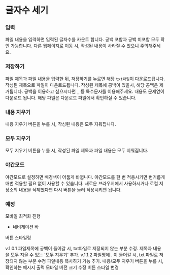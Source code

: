 # 글자수 세기

### 입력

파일 내용을 입력하면 입력된 글자수를 카운트 합니다. 공백 포함과 공백 미포함 모두 확인 가능합니다. 다른 웹페이지로 이동 시, 작성된 내용이 사라질 수 있으니 주의해주세요.

### 저장하기

파일 제목과 파일 내용을 입력한 뒤, 저장하기를 누르면 해당 `txt파일`이 다운로드됩니다. 작성된 제목으로 파일이 다운로드됩니다. 작성된 제목에 공백이 있을시, 해당 공백은 제거됩니다. 공백을 이용하고 싶으시다면 `_` 등 특수문자를 이용해주세요. 내용도 문제없이 다운로드 됩니다. 해당 파일은 다운로드 파일에서 확인하실 수 있습니다.

### 내용 지우기

내용 지우기 버튼을 누를 시, 작성된 내용은 모두 지워집니다.

### 모두 지우기

모두 지우기 버튼을 누를 시, 작성된 파일 제목과 파일 내용은 모두 지워집니다.

### 야간모드

야간모드로 설정하면 배경색이 어둡게 바뀝니다. 야간모드를 한 번 적용시키면 번거롭게 매번 적용할 필요 없이 사용할 수 있습니다. 새로운 브라우저에서 사용하시거나 로컬 저장소의 내용을 삭제했다면 다시 버튼을 눌러 적용시키면 됩니다.

### 예정

모바일 최적화 진행

- 네비게이션 바

버튼 스타일링

v.1.0.1
파일제목에 공백이 들어갈 시, txt파일로 저장되지 않는 부분 수정.
제목과 내용을 모두 지울 수 있는 '모두 지우기' 추가.
v.1.1.2
파일명에 . 이 들어갈 시, txt 파일로 저장되지 않는 부분 수정
파일내용 복사하기 기능 추가.
내용/모두 지우기 버튼을 누를 시, 확인하는 메시지 출력
모바일 버전 크기 수정
버튼 스타일 변경
